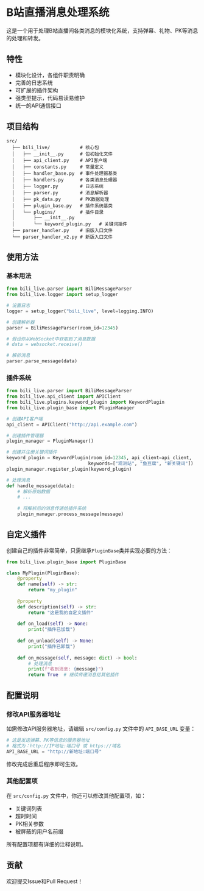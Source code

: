 # B站直播消息处理系统

这是一个用于处理B站直播间各类消息的模块化系统，支持弹幕、礼物、PK等消息的处理和转发。

## 特性

- 模块化设计，各组件职责明确
- 完善的日志系统
- 可扩展的插件架构
- 强类型提示，代码易读易维护
- 统一的API通信接口

## 项目结构

```
src/
  ├── bili_live/           # 核心包
  │   ├── __init__.py      # 包初始化文件
  │   ├── api_client.py    # API客户端
  │   ├── constants.py     # 常量定义
  │   ├── handler_base.py  # 事件处理器基类
  │   ├── handlers.py      # 各类消息处理器
  │   ├── logger.py        # 日志系统
  │   ├── parser.py        # 消息解析器
  │   ├── pk_data.py       # PK数据处理
  │   ├── plugin_base.py   # 插件系统基类
  │   └── plugins/         # 插件目录
  │       ├── __init__.py
  │       └── keyword_plugin.py   # 关键词插件
  ├── parser_handler.py    # 旧版入口文件
  └── parser_handler_v2.py # 新版入口文件
```

## 使用方法

### 基本用法

```python
from bili_live.parser import BiliMessageParser
from bili_live.logger import setup_logger

# 设置日志
logger = setup_logger("bili_live", level=logging.INFO)

# 创建解析器
parser = BiliMessageParser(room_id=12345)

# 假设你从WebSocket中获取到了消息数据
# data = websocket.receive()

# 解析消息
parser.parse_message(data)
```

### 插件系统

```python
from bili_live.parser import BiliMessageParser
from bili_live.api_client import APIClient
from bili_live.plugins.keyword_plugin import KeywordPlugin
from bili_live.plugin_base import PluginManager

# 创建API客户端
api_client = APIClient("http://api.example.com")

# 创建插件管理器
plugin_manager = PluginManager()

# 创建并注册关键词插件
keyword_plugin = KeywordPlugin(room_id=12345, api_client=api_client, 
                              keywords=["观测站", "鱼豆腐", "新关键词"])
plugin_manager.register_plugin(keyword_plugin)

# 处理消息
def handle_message(data):
    # 解析原始数据
    # ...
    
    # 将解析后的消息传递给插件系统
    plugin_manager.process_message(message)
```

## 自定义插件

创建自己的插件非常简单，只需继承`PluginBase`类并实现必要的方法：

```python
from bili_live.plugin_base import PluginBase

class MyPlugin(PluginBase):
    @property
    def name(self) -> str:
        return "my_plugin"
    
    @property
    def description(self) -> str:
        return "这是我的自定义插件"
    
    def on_load(self) -> None:
        print("插件已加载")
    
    def on_unload(self) -> None:
        print("插件已卸载")
    
    def on_message(self, message: dict) -> bool:
        # 处理消息
        print(f"收到消息: {message}")
        return True  # 继续传递消息给其他插件
```

## 配置说明

### 修改API服务器地址

如需修改API服务器地址，请编辑 `src/config.py` 文件中的 `API_BASE_URL` 变量：

```python
# 这是发送弹幕、PK等信息的服务器地址
# 格式为：http://IP地址:端口号 或 https://域名
API_BASE_URL = "http://新地址:端口号"
```

修改完成后重启程序即可生效。

### 其他配置项

在 `src/config.py` 文件中，你还可以修改其他配置项，如：

- 关键词列表
- 超时时间
- PK相关参数
- 被屏蔽的用户名前缀

所有配置项都有详细的注释说明。

## 贡献

欢迎提交Issue和Pull Request！

